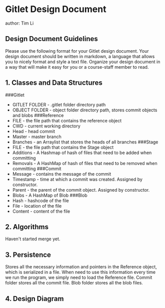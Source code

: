 # Gitlet Design Document
author: Tim Li

## Design Document Guidelines

Please use the following format for your Gitlet design document. Your design
document should be written in markdown, a language that allows you to nicely 
format and style a text file. Organize your design document in a way that 
will make it easy for you or a course-staff member to read.  

## 1. Classes and Data Structures

###Gitlet
* GITLET FOLDER - .gitlet folder directory path
* OBJECT FOLDER - object folder directory path, stores commit objects and blobs
###Reference
* FILE - the file path that contains the reference object
* CWD - current working directory
* Head - head commit
* Master - master branch
* Branches - an Arraylist that stores the heads of all branches
###Stage
* FILE - the file path that contains the Stage object
* Additions - A Hashmap of hash of files that need to be added when committing
* Removals - A HashMap of hash of files that need to be removed when committing
###Commit
* Message - contains the message of the commit
* Timestamp - time at which a commit was created. Assigned by constructor.
* Parent - the parent of the commit object. Assigned by constructor.
* Blobs - A HashMap of Blob
###Blob
* Hash - hashcode of the file
* File - location of the file
* Content - content of the file
## 2. Algorithms
Haven't started merge yet.

## 3. Persistence
Stores all the necessary information and pointers in the Reference object, which is serialized in a file. When need to use this information every time we run the program, we simply need to load the Reference file.
Commit folder stores all the commit file. Blob folder stores all the blob files.

## 4. Design Diagram




